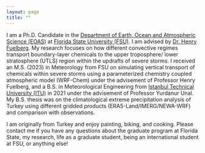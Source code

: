```yaml
---
layout: page
title: ""
---
```


I am a Ph.D. Candidate in the [Department of Earth, Ocean and Atmospheric Science (EOAS)](https://www.eoas.fsu.edu/) at [Florida State University (FSU)](https://www.fsu.edu/). I am advised by [Dr. Henry Fuelberg](https://atmos.eoas.fsu.edu/fuelberg/autobiography/). My research focuses on how different convective regimes transport boundary-layer chemicals to the upper troposphere/ lower stratosphere (UTLS) region within the updrafts of severe storms. I received an M.S. (2023) in Meteorology from FSU on simulating vertical transport of chemicals within severe storms using a parameterized chemistry coupled atmospheric model (WRF-Chem) under the advisement of Professor Henry Fuelberg, and a B.S. in Meteorological Engineering from [Istanbul Technical University (ITU)](https://www.itu.edu.tr/en) in 2021 under the advisement of Professor Yurdanur Unal. My B.S. thesis was on the climatological extreme precipitation analysis of Turkey using different gridded products (ERA5-Land/IMERG/NEWA-WRF) and comparison with observations.

I am originally from Turkey and enjoy painting, biking, and cooking. Please contact me if you have any questions about the graduate program at Florida State, my research, life as a graduate student, being an international student at FSU, or anything else!
